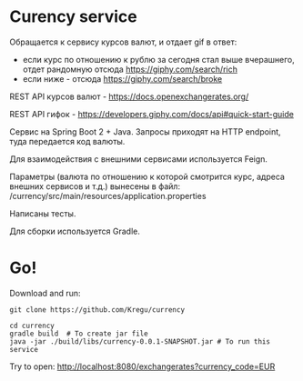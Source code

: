Сurency service
====

Обращается к сервису курсов валют, и отдает gif в ответ:
- если курс по отношению к рублю за сегодня стал выше вчерашнего, отдет рандомную отсюда https://giphy.com/search/rich 
- если ниже - отсюда https://giphy.com/search/broke 

REST API курсов валют - https://docs.openexchangerates.org/ 

REST API гифок - https://developers.giphy.com/docs/api#quick-start-guide 

Сервис на Spring Boot 2 + Java.
Запросы приходят на HTTP endpoint, туда передается код валюты.

Для взаимодействия с внешними сервисами используется Feign.

Параметры (валюта по отношению к которой смотрится курс, адреса внешних сервисов и т.д.) вынесены в файл: /currency/src/main/resources/application.properties

Написаны тесты.

Для сборки используется Gradle.


Go!
===

Download and run:

    git clone https://github.com/Kregu/currency

    cd currency
    gradle build  # To create jar file
    java -jar ./build/libs/currency-0.0.1-SNAPSHOT.jar # To run this service


Try to open: [http://localhost:8080/exchangerates?currency_code=EUR](http://localhost:8080/exchangerates?currency_code=EUR)
